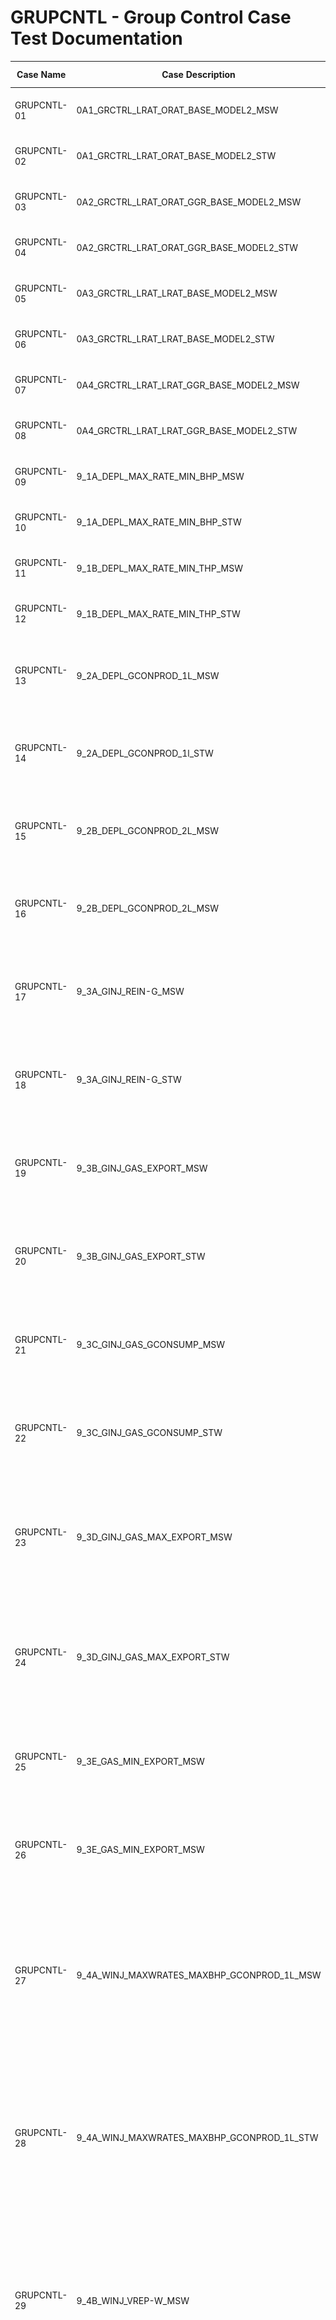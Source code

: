 # GRUPCNTL - Group Control Case Test Documentation

Case Name   | Case Description                           | Model    | Results<br />Match | Comments |
----------- | ------------------------------------------ | ---------| ------- | ------------------------------------- |
GRUPCNTL-01 | 0A1_GRCTRL_LRAT_ORAT_BASE_MODEL2_MSW       | MODEL02  |  Yes    | Good match with commercial simulator.            
GRUPCNTL-02 | 0A1_GRCTRL_LRAT_ORAT_BASE_MODEL2_STW       | MODEL02  |  Yes    | Good match with commercial simulator.                                      
GRUPCNTL-03 | 0A2_GRCTRL_LRAT_ORAT_GGR_BASE_MODEL2_MSW   | MODEL02  |  Yes    | Good match with commercial simulator.                                  
GRUPCNTL-04 | 0A2_GRCTRL_LRAT_ORAT_GGR_BASE_MODEL2_STW   | MODEL02  |  Yes    | Good match with commercial simulator.                                      
GRUPCNTL-05 | 0A3_GRCTRL_LRAT_LRAT_BASE_MODEL2_MSW       | MODEL02  |  Yes    | Good match with commercial simulator.                                      
GRUPCNTL-06 | 0A3_GRCTRL_LRAT_LRAT_BASE_MODEL2_STW       | MODEL02  |  Yes    | Good match with commercial simulator.                                      
GRUPCNTL-07 | 0A4_GRCTRL_LRAT_LRAT_GGR_BASE_MODEL2_MSW   | MODEL02  |  Yes    | Good match with commercial simulator.                                      
GRUPCNTL-08 | 0A4_GRCTRL_LRAT_LRAT_GGR_BASE_MODEL2_STW   | MODEL02  |  Yes    | Good match with commercial simulator.                                      
GRUPCNTL-09 | 9_1A_DEPL_MAX_RATE_MIN_BHP_MSW             | MODEL02A |  Yes    | Perfect match with commercial simulator.                                      
GRUPCNTL-10 | 9_1A_DEPL_MAX_RATE_MIN_BHP_STW             | MODEL02A |  Yes    | Perfect match with commercial simulator.                                      
GRUPCNTL-11 | 9_1B_DEPL_MAX_RATE_MIN_THP_MSW             | MODEL02A |  Yes    | Perfect match with commercial simulator.                                      
GRUPCNTL-12 | 9_1B_DEPL_MAX_RATE_MIN_THP_STW             | MODEL02A |  Yes    | Perfect match with commercial simulator.                                      
GRUPCNTL-13 | 9_2A_DEPL_GCONPROD_1L_MSW                  | MODEL02A |  Yes    | Perfect match with commercial simulator, except for well control mode.                                       
GRUPCNTL-14 | 9_2A_DEPL_GCONPROD_1l_STW                  | MODEL02A |  Yes    | Perfect match with commercial simulator, except for well control mode.
GRUPCNTL-15 | 9_2B_DEPL_GCONPROD_2L_MSW                  | MODEL02A |  Yes    | Perfect match with commercial simulator, except for well control mode.
GRUPCNTL-16 | 9_2B_DEPL_GCONPROD_2L_MSW                  | MODEL02A |  Yes    | Perfect match with commercial simulator, except for well control mode.
GRUPCNTL-17 | 9_3A_GINJ_REIN-G_MSW                       | MODEL02A |  Yes    | Perfect match with commercial simulator, but no Sales Gas or Gas Consumption volumes.                                    
GRUPCNTL-18 | 9_3A_GINJ_REIN-G_STW                       | MODEL02A |  Yes    | Perfect match with commercial simulator, but no Sales Gas or Gas Consumption volumes.                                     
GRUPCNTL-19 | 9_3B_GINJ_GAS_EXPORT_MSW                   | MODEL02A |  Yes    | Perfect match with commercial simulator, but no Sales Gas or Gas Consumption volumes.                                   
GRUPCNTL-20 | 9_3B_GINJ_GAS_EXPORT_STW                   | MODEL02A |  Yes    | Perfect match with commercial simulator, but no Sales Gas or Gas Consumption volumes.
GRUPCNTL-21 | 9_3C_GINJ_GAS_GCONSUMP_MSW                 | MODEL02A |  Yes    | Perfect match with commercial simulator, but no Sales Gas or Gas Consumption volumes.                                   
GRUPCNTL-22 | 9_3C_GINJ_GAS_GCONSUMP_STW                 | MODEL02A |  Yes    | Perfect match with commercial simulator, but no Sales Gas or Gas Consumption volumes.                                     
GRUPCNTL-23 | 9_3D_GINJ_GAS_MAX_EXPORT_MSW               | MODEL02A |  Yes    | Very good match, except for gas volumes after 2019-06-01. Reference case matches commercial simulator.                                
GRUPCNTL-24 | 9_3D_GINJ_GAS_MAX_EXPORT_STW               | MODEL02A |  Yes    | Very good match, except for gas volumes after 2019-06-01. Reference case matches commercial simulator.                                    
GRUPCNTL-25 | 9_3E_GAS_MIN_EXPORT_MSW                    | MODEL02A |  Yes    | Perfect match with commercial simulator, but no Sales Gas or Gas Consumption volumes.                                       
GRUPCNTL-26 | 9_3E_GAS_MIN_EXPORT_MSW                    | MODEL02A |  Yes    | Perfect match with commercial simulator, but no Sales Gas or Gas Consumption volumes.                                      
GRUPCNTL-27 | 9_4A_WINJ_MAXWRATES_MAXBHP_GCONPROD_1L_MSW | MODEL02A |  Yes    | Perfect match with commercial simulator, but there appears to be time step issue with OPM Flow and the results are slightly different after 250 days.                                     
GRUPCNTL-28 | 9_4A_WINJ_MAXWRATES_MAXBHP_GCONPROD_1L_STW | MODEL02A |  Yes    | Perfect match with commercial simulator, but there appears to be time step issue with OPM Flow and the results are slightly different after 250 days.                                     
GRUPCNTL-29 | 9_4B_WINJ_VREP-W_MSW                       | MODEL02A |  Yes    | Perfect match with commercial simulator, but there appears to be time step issue with OPM Flow and the results are slightly different after 250 days.                                      
GRUPCNTL-30 | 9_4B_WINJ_VREP-W_STW                       | MODEL02A |  Yes    | Perfect match with commercial simulator, but there appears to be time step issue with OPM Flow and the results are slightly different after 250 days.                                      
GRUPCNTL-31 | 9_4C_WINJ_GINJ_VREP-W_REIN-G_MSW           | MODEL02A |  Yes    | Perfect match with commercial simulator.                                       
GRUPCNTL-32 | 9_4C_WINJ_GINJ_VREP-W_REIN-G_STW           | MODEL02A |  Yes    | Perfect match with commercial simulator.                                      
GRUPCNTL-33 | 9_4D_WINJ_GINJ_GAS_EXPORT_MSW              | MODEL02A | Yes/No  | Perfect match with commercial simulator up to gas sales, than diverges - OPM Flow looks correct.                                     
GRUPCNTL-34 | 9_4D_WINJ_GINJ_GAS_EXPORT_STW              | MODEL02A | Yes/No  | Perfect match with commercial simulator up to gas sales, than diverges - OPM Flow looks correct.  
GRUPCNTL-35 | 9_4E_WINJ_GINJ_GUIDERATE_MSW               | MODEL02A |         | Perfect match with commercial simulator up to gas sales, than diverges - no OPM Flow reference results.                                      
GRUPCNTL-36 | 9_4E_WINJ_GINJ_GUIDERATE_STW               | MODEL02A |         | Perfect match with commercial simulator up to gas sales, than diverges - no OPM Flow reference results.

**Notes:** 

1. _Results Match_ column indicate if the OPM Flow results match the commercial simulator, see below for comparisons.
2. If Yes is in **bold** under the _Results Match_ column, then the case is part of the regression testing.
3. Under comments, _Complete_ means that the test case is completed, it does not mean that the runs are necessarily comparable to the commercial simulator.
4. All cases run with one day time steps for comparison purposes.

**Version: 11 October 2022**

### GRUPCNT MODEL02 Model (Regular Corner-Point)
![](plots/GRUPCNTL-MODEL02.jpg)

This case is based on MODEL02 and is intended to verify various aspects of group and well control inter-actions. The  model is 
is a (13, 22, 11) model with Regular Corner-Point grid. This is a three-phase model using MODEL02 PVT based on the Norne model.
The model has several groups as shown below:
```                                                        
                                                        FIELD                                                                  
                                                          |                                                                    
                                                     --------------
                                                      |           |
                                                    INJE        PROD  
                                                     |            |
                                                   INJE1      -------- 
                                                              |        |
                                                             WGRP1    WGRP2   
                                                               |       |    
                                                           --------  PROD2 
                                                           |      | 
                                                        PROD1   PROD3       
                                                               
                                                                                                                           
```
### GRUPCNT MODEL02A Model (Regular Corner-Point)
![](plots/GRUPCNTL-MODEL02A.jpg) 

This case is based on MODEL02 and is intended to verify various aspects of group and well control inter-actions. The  model is 
is a (13, 22, 11) model with Regular Corner-Point grid. This is a three-phase model using MODEL02 PVT based on the Norne model.
The static data for this model is different to the standard MODEL02, due to fault and NNC modifications, as well as, activating
the hysteresis and end-point scaling option. 

The model has several groups as shown below:
```                                      
                                                          FIELD
                                                            |
                                                          PROD
                                               +-------+-------+-------+   
                                               |       |       |       |    
                                             PROD1   PROD2   PROD3   PROD4  
```

## RESULTS

### GRUPCNTL-01 Description and Results
1) The case has three producers (no VFP) and one water injector.
2) Producers and injectors are **multi-segment wells**.
3) Group PROD: GCONPROD(TARGET) set to LRAT control and GCONPROD(OIL) limit set to 2,500.   
4) Group WGRP1: GCONPROD(GUIPHASE) set to 1* (well level).
5) Group WGRP1: GCONPROD(GUIPHASE) set to 1* (well level).

Note multi-well segment case has maximum time step size of 3.0 days.

![](plots/GRUPCNTL-01-Field_Production_Comparison_Plot.png)
![](plots/GRUPCNTL-01-Field_Water_Injection_Comparison_Plot.png)
![](plots/GRUPCNTL-01-Group_INJE_Water_Injection_Comparison_Plot.png)
![](plots/GRUPCNTL-01-Group_PROD_Production_Comparison_Plot.png)
![](plots/GRUPCNTL-01-Group_WGRP1_Production_Comparison_Plot.png)
![](plots/GRUPCNTL-01-Group_WGRP2_Production_Comparison_Plot.png)
![](plots/GRUPCNTL-01-Well_INJ1_Water_Injection_Performance.png)
![](plots/GRUPCNTL-01-Well_PROD1_Production_Performance.png)
![](plots/GRUPCNTL-01-Well_PROD2_Production_Performance.png)
![](plots/GRUPCNTL-01-Well_PROD3_Production_Performance.png)

---

### GRUPCNTL-02 Description and Results
1) The case has three producers (no VFP) and one water injector.
2) Producers and injectors are **standard wells**.
3) Group PROD: GCONPROD(TARGET) set to LRAT control and GCONPROD(OIL) limit set to 2,500.   
4) Group WGRP1: GCONPROD(GUIPHASE) set to 1* (well level).
5) Group WGRP1: GCONPROD(GUIPHASE) set to 1* (well level).

![](plots/GRUPCNTL-02-Field_Production_Comparison_Plot.png)
![](plots/GRUPCNTL-02-Field_Water_Injection_Comparison_Plot.png)
![](plots/GRUPCNTL-02-Group_INJE_Water_Injection_Comparison_Plot.png)
![](plots/GRUPCNTL-02-Group_PROD_Production_Comparison_Plot.png)
![](plots/GRUPCNTL-02-Group_WGRP1_Production_Comparison_Plot.png)
![](plots/GRUPCNTL-02-Group_WGRP2_Production_Comparison_Plot.png)
![](plots/GRUPCNTL-02-Well_INJ1_Water_Injection_Performance.png)
![](plots/GRUPCNTL-02-Well_PROD1_Production_Performance.png)
![](plots/GRUPCNTL-02-Well_PROD2_Production_Performance.png)
![](plots/GRUPCNTL-02-Well_PROD3_Production_Performance.png)

---

### GRUPCNTL-03 Description and Results
1) The case has three producers (no VFP) and one water injector.
2) Producers and injectors are **multi-segment wells**.
3) Group PROD: GCONPROD(TARGET) set to LRAT control and GCONPROD(OIL) limit set to 2,500.   
4) Group WGRP1: GCONPROD(GUIPHASE) set to **FORM**.
5) Group WGRP2: GCONPROD(GUIPHASE) set to **FORM**.

Note multi-well segment case has maximum time step size of 3.0 days.

```
Warning: Problem with GCONPROD
In GRUPCNTL-03.DATA line 397
The supplied guide rate will be ignored

Warning: Problem with GCONPROD
In GRUPCNTL-03.DATA line 397
The supplied guide rate will be ignored
```
[GRUPCNTL-03 Results](plots/GRUPCNTL-03.md) 

![](plots/GRUPCNTL-03-Field_Production_Comparison_Plot.png)
![](plots/GRUPCNTL-03-Field_Water_Injection_Comparison_Plot.png)
![](plots/GRUPCNTL-03-Group_INJE_Water_Injection_Comparison_Plot.png)
![](plots/GRUPCNTL-03-Group_PROD_Production_Comparison_Plot.png)
![](plots/GRUPCNTL-03-Group_WGRP1_Production_Comparison_Plot.png)
![](plots/GRUPCNTL-03-Group_WGRP2_Production_Comparison_Plot.png)
![](plots/GRUPCNTL-03-Well_INJ1_Water_Injection_Performance.png)
![](plots/GRUPCNTL-03-Well_PROD1_Production_Performance.png)
![](plots/GRUPCNTL-03-Well_PROD2_Production_Performance.png)
![](plots/GRUPCNTL-03-Well_PROD3_Production_Performance.png)

---

### GRUPCNTL-04 Description and Results
1) The case has three producers (no VFP) and one water injector.
2) Producers and injectors are **standard wells**.
3) Group PROD: GCONPROD(TARGET) set to LRAT control and GCONPROD(OIL) limit set to 2,500.   
4) Group WGRP1: GCONPROD(GUIPHASE) set to **FORM**.
5) Group WGRP2: GCONPROD(GUIPHASE) set to **FORM**.
```
Warning: Problem with GCONPROD
In GRUPCNTL-03.DATA line 397
The supplied guide rate will be ignored

Warning: Problem with GCONPROD
In GRUPCNTL-03.DATA line 397
The supplied guide rate will be ignored
```
[GRUPCNTL-04 Results](plots/GRUPCNTL-04.md)  

![](plots/GRUPCNTL-04-Field_Production_Comparison_Plot.png)
![](plots/GRUPCNTL-04-Field_Water_Injection_Comparison_Plot.png)
![](plots/GRUPCNTL-04-Group_INJE_Water_Injection_Comparison_Plot.png)
![](plots/GRUPCNTL-04-Group_PROD_Production_Comparison_Plot.png)
![](plots/GRUPCNTL-04-Group_WGRP1_Production_Comparison_Plot.png)
![](plots/GRUPCNTL-04-Group_WGRP2_Production_Comparison_Plot.png)
![](plots/GRUPCNTL-04-Well_INJ1_Water_Injection_Performance.png)
![](plots/GRUPCNTL-04-Well_PROD1_Production_Performance.png)
![](plots/GRUPCNTL-04-Well_PROD2_Production_Performance.png)
![](plots/GRUPCNTL-04-Well_PROD3_Production_Performance.png)

---

### GRUPCNTL-05 Description and Results
1) The case has three producers (no VFP) and one water injector.
2) Producers and injectors are **multi-segment wells**.
3) Group PROD: GCONPROD(TARGET) set to LRAT control and GCONPROD(OIL) limit set to **900**.   
4) Group WGRP1: GCONPROD(GUIPHASE) set to 1* (well level).
5) Group WGRP1: GCONPROD(GUIPHASE) set to 1* (well level).

Note multi-well segment case has maximum time step size of 3.0 days.

![](plots/GRUPCNTL-05-Field_Production_Comparison_Plot.png)
![](plots/GRUPCNTL-05-Field_Water_Injection_Comparison_Plot.png)
![](plots/GRUPCNTL-05-Group_INJE_Water_Injection_Comparison_Plot.png)
![](plots/GRUPCNTL-05-Group_PROD_Production_Comparison_Plot.png)
![](plots/GRUPCNTL-05-Group_WGRP1_Production_Comparison_Plot.png)
![](plots/GRUPCNTL-05-Group_WGRP2_Production_Comparison_Plot.png)
![](plots/GRUPCNTL-05-Well_INJ1_Water_Injection_Performance.png)
![](plots/GRUPCNTL-05-Well_PROD1_Production_Performance.png)
![](plots/GRUPCNTL-05-Well_PROD2_Production_Performance.png)
![](plots/GRUPCNTL-05-Well_PROD3_Production_Performance.png)

---

### GRUPCNTL-06 Description and Results
1) The case has three producers (no VFP) and one water injector.
2) Producers and injectors are **standard wells**.
3) Group PROD: GCONPROD(TARGET) set to LRAT control and GCONPROD(OIL) limit set to **900**.   
4) Group WGRP1: GCONPROD(GUIPHASE) set to 1* (well level).
5) Group WGRP1: GCONPROD(GUIPHASE) set to 1* (well level).

![](plots/GRUPCNTL-06-Field_Production_Comparison_Plot.png)
![](plots/GRUPCNTL-06-Field_Water_Injection_Comparison_Plot.png)
![](plots/GRUPCNTL-06-Group_INJE_Water_Injection_Comparison_Plot.png)
![](plots/GRUPCNTL-06-Group_PROD_Production_Comparison_Plot.png)
![](plots/GRUPCNTL-06-Group_WGRP1_Production_Comparison_Plot.png)
![](plots/GRUPCNTL-06-Group_WGRP2_Production_Comparison_Plot.png)
![](plots/GRUPCNTL-06-Well_INJ1_Water_Injection_Performance.png)
![](plots/GRUPCNTL-06-Well_PROD1_Production_Performance.png)
![](plots/GRUPCNTL-06-Well_PROD2_Production_Performance.png)
![](plots/GRUPCNTL-06-Well_PROD3_Production_Performance.png)

---

### GRUPCNTL-07 Description and Results
1) The case has three producers (no VFP) and one water injector.
2) Producers and injectors are **multi-segment wells**.
3) Group PROD: GCONPROD(TARGET) set to LRAT control and GCONPROD(OIL) limit set to **900**.
4) Group WGRP1: GCONPROD(GUIPHASE) set to **FORM**.
5) Group WGRP2: GCONPROD(GUIPHASE) set to **FORM**.

Note multi-well segment case has maximum time step size of 3.0 days.

```
Warning: Problem with GCONPROD
In GRUPCNTL-07.DATA line 397
The supplied guide rate will be ignored

Warning: Problem with GCONPROD
In GRUPCNTL-07.DATA line 397
```

![](plots/GRUPCNTL-07-Field_Production_Comparison_Plot.png)
![](plots/GRUPCNTL-07-Field_Water_Injection_Comparison_Plot.png)
![](plots/GRUPCNTL-07-Group_INJE_Water_Injection_Comparison_Plot.png)
![](plots/GRUPCNTL-07-Group_PROD_Production_Comparison_Plot.png)
![](plots/GRUPCNTL-07-Group_WGRP1_Production_Comparison_Plot.png)
![](plots/GRUPCNTL-07-Group_WGRP2_Production_Comparison_Plot.png)
![](plots/GRUPCNTL-07-Well_INJ1_Water_Injection_Performance.png)
![](plots/GRUPCNTL-07-Well_PROD1_Production_Performance.png)
![](plots/GRUPCNTL-07-Well_PROD2_Production_Performance.png)
![](plots/GRUPCNTL-07-Well_PROD3_Production_Performance.png)

---

### GRUPCNTL-08 Description and Results
1) The case has three producers (no VFP) and one water injector.
2) Producers and injectors are **standard wells**.
3) Group PROD: GCONPROD(TARGET) set to LRAT control and GCONPROD(OIL) limit set to **900**.
4) Group WGRP1: GCONPROD(GUIPHASE) set to **FORM**.
5) Group WGRP2: GCONPROD(GUIPHASE) set to **FORM**.
```
Warning: Problem with GCONPROD
In GRUPCNTL-08.DATA line 397
The supplied guide rate will be ignored

Warning: Problem with GCONPROD
In GRUPCNTL-08.DATA line 397
The supplied guide rate will be ignored
```

![](plots/GRUPCNTL-08-Field_Production_Comparison_Plot.png)
![](plots/GRUPCNTL-08-Field_Water_Injection_Comparison_Plot.png)
![](plots/GRUPCNTL-08-Group_INJE_Water_Injection_Comparison_Plot.png)
![](plots/GRUPCNTL-08-Group_PROD_Production_Comparison_Plot.png)
![](plots/GRUPCNTL-08-Group_WGRP1_Production_Comparison_Plot.png)
![](plots/GRUPCNTL-08-Group_WGRP2_Production_Comparison_Plot.png)
![](plots/GRUPCNTL-08-Well_INJ1_Water_Injection_Performance.png)
![](plots/GRUPCNTL-08-Well_PROD1_Production_Performance.png)
![](plots/GRUPCNTL-08-Well_PROD2_Production_Performance.png)
![](plots/GRUPCNTL-08-Well_PROD3_Production_Performance.png)

---

### GRUPCNTL-09 Description and Results (MODEL02A)

1) The case has **four producers** (no VFP) and no water injectors (depletion case).
2) Producers are multi-segment wells
3) No Group control.
4) WCONPROD(OIL) = 4E3, WCONPROD(GAS) = 4E6, WCONPROD(LIQ) = 8E3, and WCONPROD(BHP) = 60.0, same for all wells. 

![](plots/GRUPCNTL-09-Field_Production_Comparison_Plot.png)
![](plots/GRUPCNTL-09-Group_PROD_Production_Comparison_Plot.png)
![](plots/GRUPCNTL-09-Well_PROD1_Pressure_Comparison_Plot.png)
![](plots/GRUPCNTL-09-Well_PROD1_Production_and_Mode_of_Control_Plot.png)
![](plots/GRUPCNTL-09-Well_PROD1_Production_Performance.png)
![](plots/GRUPCNTL-09-Well_PROD2_Pressure_Comparison_Plot.png)
![](plots/GRUPCNTL-09-Well_PROD2_Production_and_Mode_of_Control_Plot.png)
![](plots/GRUPCNTL-09-Well_PROD2_Production_Performance.png)
![](plots/GRUPCNTL-09-Well_PROD3_Pressure_Comparison_Plot.png)
![](plots/GRUPCNTL-09-Well_PROD3_Production_and_Mode_of_Control_Plot.png)
![](plots/GRUPCNTL-09-Well_PROD3_Production_Performance.png)
![](plots/GRUPCNTL-09-Well_PROD4_Pressure_Comparison_Plot.png)
![](plots/GRUPCNTL-09-Well_PROD4_Production_and_Mode_of_Control_Plot.png)
![](plots/GRUPCNTL-09-Well_PROD4_Production_Performance.png)

---

### GRUPCNTL-10 Description and Results (MODEL02A)

1) The case has four producers (no VFP) and no water injectors (depletion case).
2) Producers are **standard wells**.
3) No Group control.
4) WCONPROD(OIL) = 4E3, WCONPROD(GAS) = 4E6, WCONPROD(LIQ) = 8E3, and WCONPROD(BHP) = 60.0, same for all wells. 

![](plots/GRUPCNTL-10-Field_Production_Comparison_Plot.png)
![](plots/GRUPCNTL-10-Group_PROD_Production_Comparison_Plot.png)
![](plots/GRUPCNTL-10-Well_PROD1_Pressure_Comparison_Plot.png)
![](plots/GRUPCNTL-10-Well_PROD1_Production_and_Mode_of_Control_Plot.png)
![](plots/GRUPCNTL-10-Well_PROD1_Production_Performance.png)
![](plots/GRUPCNTL-10-Well_PROD2_Pressure_Comparison_Plot.png)
![](plots/GRUPCNTL-10-Well_PROD2_Production_and_Mode_of_Control_Plot.png)
![](plots/GRUPCNTL-10-Well_PROD2_Production_Performance.png)
![](plots/GRUPCNTL-10-Well_PROD3_Pressure_Comparison_Plot.png)
![](plots/GRUPCNTL-10-Well_PROD3_Production_and_Mode_of_Control_Plot.png)
![](plots/GRUPCNTL-10-Well_PROD3_Production_Performance.png)
![](plots/GRUPCNTL-10-Well_PROD4_Pressure_Comparison_Plot.png)
![](plots/GRUPCNTL-10-Well_PROD4_Production_and_Mode_of_Control_Plot.png)
![](plots/GRUPCNTL-10-Well_PROD4_Production_Performance.png)

---

### GRUPCNTL-11 Description and Results

1) The case has four producers with VFP tables, and no water injectors (depletion case).
2) Producers are multi-segment wells.
3) No Group control.
4) WCONPROD(OIL) = 4E3, WCONPROD(GAS) = 4E6, WCONPROD(LIQ) = 8E3, and WCONPROD(BHP) = 60.0, same for all wells.
5) **WCONPROD(THP) = 30.0 and VFP tables.**

![](plots/GRUPCNTL-11-Field_Production_Comparison_Plot.png)
![](plots/GRUPCNTL-11-Group_PROD_Production_Comparison_Plot.png)
![](plots/GRUPCNTL-11-Well_PROD1_Pressure_Comparison_Plot.png)
![](plots/GRUPCNTL-11-Well_PROD1_Production_and_Mode_of_Control_Plot.png)
![](plots/GRUPCNTL-11-Well_PROD1_Production_Performance.png)
![](plots/GRUPCNTL-11-Well_PROD2_Pressure_Comparison_Plot.png)
![](plots/GRUPCNTL-11-Well_PROD2_Production_and_Mode_of_Control_Plot.png)
![](plots/GRUPCNTL-11-Well_PROD2_Production_Performance.png)
![](plots/GRUPCNTL-11-Well_PROD3_Pressure_Comparison_Plot.png)
![](plots/GRUPCNTL-11-Well_PROD3_Production_and_Mode_of_Control_Plot.png)
![](plots/GRUPCNTL-11-Well_PROD3_Production_Performance.png)
![](plots/GRUPCNTL-11-Well_PROD4_Pressure_Comparison_Plot.png)
![](plots/GRUPCNTL-11-Well_PROD4_Production_and_Mode_of_Control_Plot.png)
![](plots/GRUPCNTL-11-Well_PROD4_Production_Performance.png)

---

### GRUPCNTL-12 Description and Results

1) The case has four producers with VFP tables, and no water injectors (depletion case).
2) Producers are **standard wells**.
3) No Group control.
4) WCONPROD(OIL) = 4E3, WCONPROD(GAS) = 4E6, WCONPROD(LIQ) = 8E3, and WCONPROD(BHP) = 60.0, same for all wells.
5) **WCONPROD(THP) = 30.0 and VFP tables**.

![](plots/GRUPCNTL-12-Field_Production_Comparison_Plot.png)
![](plots/GRUPCNTL-12-Group_PROD_Production_Comparison_Plot.png)
![](plots/GRUPCNTL-12-Well_PROD1_Pressure_Comparison_Plot.png)
![](plots/GRUPCNTL-12-Well_PROD1_Production_and_Mode_of_Control_Plot.png)
![](plots/GRUPCNTL-12-Well_PROD1_Production_Performance.png)
![](plots/GRUPCNTL-12-Well_PROD2_Pressure_Comparison_Plot.png)
![](plots/GRUPCNTL-12-Well_PROD2_Production_and_Mode_of_Control_Plot.png)
![](plots/GRUPCNTL-12-Well_PROD2_Production_Performance.png)
![](plots/GRUPCNTL-12-Well_PROD3_Pressure_Comparison_Plot.png)
![](plots/GRUPCNTL-12-Well_PROD3_Production_and_Mode_of_Control_Plot.png)
![](plots/GRUPCNTL-12-Well_PROD3_Production_Performance.png)
![](plots/GRUPCNTL-12-Well_PROD4_Pressure_Comparison_Plot.png)
![](plots/GRUPCNTL-12-Well_PROD4_Production_and_Mode_of_Control_Plot.png)
![](plots/GRUPCNTL-12-Well_PROD4_Production_Performance.png)

---

### GRUPCNTL-13 Description and Results

1) The case has four producers with VFP tables, and no water injectors (depletion case).
2) Producers are multi-segment wells.
3) Group control.
4) WCONPROD(OIL)= 4E3, WCONPROD(GAS)= 4E6, WCONPROD(LIQ) = 8E3, and WCONPROD(BHP) = 60.0, same for all wells. 
5) WCONPROD(THP) = 30.0 and VFP tables.
6) **Group PROD: GCONPROD(TARGET)=ORAT, GCONPROD(OIL)=10E3, GCONPROD(WAT)=12E3, GCONPROD(GAS)=1.6E6, GCONPROD(LIQ)=15E3.**
7) **Group PROD: GCONPROD(GRPCNTL)=NO**

![](plots/GRUPCNTL-13-Field_Production_Comparison_Plot.png)
![](plots/GRUPCNTL-13-Group_PROD_Production_Comparison_Plot.png)
![](plots/GRUPCNTL-13-Well_PROD1_Pressure_Comparison_Plot.png)
![](plots/GRUPCNTL-13-Well_PROD1_Production_and_Mode_of_Control_Plot.png)
![](plots/GRUPCNTL-13-Well_PROD1_Production_Performance.png)
![](plots/GRUPCNTL-13-Well_PROD2_Pressure_Comparison_Plot.png)
![](plots/GRUPCNTL-13-Well_PROD2_Production_and_Mode_of_Control_Plot.png)
![](plots/GRUPCNTL-13-Well_PROD2_Production_Performance.png)
![](plots/GRUPCNTL-13-Well_PROD3_Pressure_Comparison_Plot.png)
![](plots/GRUPCNTL-13-Well_PROD3_Production_and_Mode_of_Control_Plot.png)
![](plots/GRUPCNTL-13-Well_PROD3_Production_Performance.png)
![](plots/GRUPCNTL-13-Well_PROD4_Pressure_Comparison_Plot.png)
![](plots/GRUPCNTL-13-Well_PROD4_Production_and_Mode_of_Control_Plot.png)
![](plots/GRUPCNTL-13-Well_PROD4_Production_Performance.png)

---

### GRUPCNTL-14 Description and Results

1) The case has four producers with VFP tables, and no water injectors (depletion case).
2) Producers are **standard wells**.
3) Group control.
4) WCONPROD(OIL)= 4E3, WCONPROD(GAS)= 4E6, WCONPROD(LIQ) = 8E3, and WCONPROD(BHP) = 60.0, same for all wells. 
5) WCONPROD(THP) = 30.0 and VFP tables.
6) **Group PROD: GCONPROD(TARGET)=ORAT, GCONPROD(OIL)=10E3, GCONPROD(WAT)=12E3, GCONPROD(GAS)=1.6E6, GCONPROD(LIQ)=15E3.**
7) **Group PROD: GCONPROD(GRPCNTL)=NO**

![](plots/GRUPCNTL-14-Field_Production_Comparison_Plot.png)
![](plots/GRUPCNTL-14-Group_PROD_Production_Comparison_Plot.png)
![](plots/GRUPCNTL-14-Well_PROD1_Pressure_Comparison_Plot.png)
![](plots/GRUPCNTL-14-Well_PROD1_Production_and_Mode_of_Control_Plot.png)
![](plots/GRUPCNTL-14-Well_PROD1_Production_Performance.png)
![](plots/GRUPCNTL-14-Well_PROD2_Pressure_Comparison_Plot.png)
![](plots/GRUPCNTL-14-Well_PROD2_Production_and_Mode_of_Control_Plot.png)
![](plots/GRUPCNTL-14-Well_PROD2_Production_Performance.png)
![](plots/GRUPCNTL-14-Well_PROD3_Pressure_Comparison_Plot.png)
![](plots/GRUPCNTL-14-Well_PROD3_Production_and_Mode_of_Control_Plot.png)
![](plots/GRUPCNTL-14-Well_PROD3_Production_Performance.png)
![](plots/GRUPCNTL-14-Well_PROD4_Pressure_Comparison_Plot.png)
![](plots/GRUPCNTL-14-Well_PROD4_Production_and_Mode_of_Control_Plot.png)
![](plots/GRUPCNTL-14-Well_PROD4_Production_Performance.png)

---

### GRUPCNTL-15 Description and Results

```                                      
                                                   FIELD
                                                     |
                                                   PROD
                                           ----------+------------
                                          |                      |        
                                       MANI-A                 MANI-B      
                                    +-----+------+          +-----+------+
                                    |            |          |            |   
                                  PROD1       PROD2       PROD3        PROD4  
```
 1) The case has four producers with VFP tables, and no water injectors (depletion case).
 2) Producers are multi-segment wells.
 3) Group control.
 4) WCONPROD(OIL)=4E3, WCONPROD(GAS)=4E6,WCONPROD(LIQ)=8E3, and WCONPROD(BHP)=60.0, same for all wells. 
 5) WCONPROD(THP)=30.0 and VFP tables.
 6) Group PROD: GCONPROD(TARGET)=ORAT, GCONPROD(OIL)=10E3, GCONPROD(WAT)=12E3, GCONPROD(GAS)=1.6E6, GCONPROD(LIQ)=15E3. 
 7) Group PROD: GCONPROD(GRPCNTL)=NO
 8) **Group MANI-A: GCONPROD(TARGET)=FLD, GCONPROD(OIL)=6E3, GCONPROD(WAT)=12E3, GCONPROD(GAS)=1.6E6, GCONPROD(LIQ)=15E3.** 
 9) **Group MANI-A: GCONPROD(GRPCNTL)=YES**
10) **Group MANi-B: Same as MANI-A**

![](plots/GRUPCNTL-15-Field_Production_Comparison_Plot.png)
![](plots/GRUPCNTL-15-Group_MANI_A_Production_Comparison_Plot.png)
![](plots/GRUPCNTL-15-Group_MANI_B_Production_Comparison_Plot.png)
![](plots/GRUPCNTL-15-Group_PROD_Production_Comparison_Plot.png)
![](plots/GRUPCNTL-15-Well_PRO3D_Pressure_Comparison_Plot.png)
![](plots/GRUPCNTL-15-Well_PROD1_Pressure_Comparison_Plot.png)
![](plots/GRUPCNTL-15-Well_PROD1_Production_and_Mode_of_Control_Plot.png)
![](plots/GRUPCNTL-15-Well_PROD1_Production_Performance.png)
![](plots/GRUPCNTL-15-Well_PROD2_Pressure_Comparison_Plot.png)
![](plots/GRUPCNTL-15-Well_PROD2_Production_and_Mode_of_Control_Plot.png)
![](plots/GRUPCNTL-15-Well_PROD2_Production_Performance.png)
![](plots/GRUPCNTL-15-Well_PROD3_Production_and_Mode_of_Control_Plot.png)
![](plots/GRUPCNTL-15-Well_PROD3_Production_Performance.png)
![](plots/GRUPCNTL-15-Well_PROD4_Pressure_Comparison_Plot.png)
![](plots/GRUPCNTL-15-Well_PROD4_Production_and_Mode_of_Control_Plot.png)
![](plots/GRUPCNTL-15-Well_PROD4_Production_Performance.png)

---

### GRUPCNTL-16 Description and Results
 1) The case has four producers with VFP tables, and no water injectors (depletion case).
 2) Producers are standard wells.
 3) Group control.
 4) WCONPROD(OIL)=4E3, WCONPROD(GAS)=4E6,WCONPROD(LIQ)=8E3, and WCONPROD(BHP)=60.0, same for all wells. 
 5) WCONPROD(THP)=30.0 and VFP tables.
 6) Group PROD: GCONPROD(TARGET)=ORAT, GCONPROD(OIL)=10E3, GCONPROD(WAT)=12E3, GCONPROD(GAS)=1.6E6, GCONPROD(LIQ)=15E3. 
 7) Group PROD: GCONPROD(GRPCNTL)=NO
 8) **Group MANI-A: GCONPROD(TARGET)=FLD, GCONPROD(OIL)=6E3, GCONPROD(WAT)=12E3, GCONPROD(GAS)=1.6E6, GCONPROD(LIQ)=15E3.** 
 9) **Group MANI-A: GCONPROD(GRPCNTL)=YES**
 10) **Group MANI-B: Same as MANI-A**

![](plots/GRUPCNTL-16-Field_Production_Comparison_Plot.png)
![](plots/GRUPCNTL-16-Group_MANI_A_Production_Comparison_Plot.png)
![](plots/GRUPCNTL-16-Group_MANI_B_Production_Comparison_Plot.png)
![](plots/GRUPCNTL-16-Group_PROD_Production_Comparison_Plot.png)
![](plots/GRUPCNTL-16-Well_PRO3D_Pressure_Comparison_Plot.png)
![](plots/GRUPCNTL-16-Well_PROD1_Pressure_Comparison_Plot.png)
![](plots/GRUPCNTL-16-Well_PROD1_Production_and_Mode_of_Control_Plot.png)
![](plots/GRUPCNTL-16-Well_PROD1_Production_Performance.png)
![](plots/GRUPCNTL-16-Well_PROD2_Pressure_Comparison_Plot.png)
![](plots/GRUPCNTL-16-Well_PROD2_Production_and_Mode_of_Control_Plot.png)
![](plots/GRUPCNTL-16-Well_PROD2_Production_Performance.png)
![](plots/GRUPCNTL-16-Well_PROD3_Production_and_Mode_of_Control_Plot.png)
![](plots/GRUPCNTL-16-Well_PROD3_Production_Performance.png)
![](plots/GRUPCNTL-16-Well_PROD4_Pressure_Comparison_Plot.png)
![](plots/GRUPCNTL-16-Well_PROD4_Production_and_Mode_of_Control_Plot.png)
![](plots/GRUPCNTL-16-Well_PROD4_Production_Performance.png)

---

### GRUPCNTL-17 Description and Results

```                                      
                                             FIELD
                                               |
                                              RES
                                 --------------+------------
                                 |                         |        
                               PROD                      INJE      
                       +-----+-----+-----+           +-----+-----+
                       |     |     |     |           |           |
                    PROD1  PROD2  PROD3  PROD4      INJE1      INJE2
```                                      
 1) The case has four producers with VFP tables, and **two gas injectors**.
 2) Producers and injectors are multi-segment wells.
 3) Group control.
 4) WCONPROD(OIL)=4E3, WCONPROD(GAS)=4E6,WCONPROD(LIQ)=8E3, and WCONPROD(BHP)=60.0, same for all wells. 
 5) WCONPROD(THP)=30.0 and VFP tables.
 6) Group RES: GCONPROD(TARGET)=ORAT, GCONPROD(OIL)=10E3, GCONPROD(WAT)=12E3, GCONPROD(GAS)=1.6E6, GCONPROD(LIQ)=15E3. 
 7) Group RES: GCONPROD(GRPCNTL)=NO
 8) Group INJE: GCONINJE(TYPE)=GAS, GCONINJE(TARGET)=REIN, GCONPROD(REIN)=1.0    
 9) Well INJ1 re-completed 2019-03-01.
 10) Group RES: GCONPROD(GAS)=2.1E6 at 2019-06-01.

![](plots/GRUPCNTL-17-Field_Production_Comparison_Plot.png)
![](plots/GRUPCNTL-17-Field_Sales_Gas_Production_Comparison_Plot.png)
![](plots/GRUPCNTL-17-Group_INJE_Gas_Injection_Comparison_Plot.png)
![](plots/GRUPCNTL-17-Group_PROD_Production_Comparison_Plot.png)
![](plots/GRUPCNTL-17-Well_INJ1_Gas_Injection_Comparison_Plot.png)
![](plots/GRUPCNTL-17-Well_INJ2_Gas_Injection_Comparison_Plot.png)
![](plots/GRUPCNTL-17-Well_PROD1_Pressure_Comparison_Plot.png)
![](plots/GRUPCNTL-17-Well_PROD1_Production_and_Mode_of_Control_Plot.png)
![](plots/GRUPCNTL-17-Well_PROD1_Production_Performance.png)
![](plots/GRUPCNTL-17-Well_PROD2_Pressure_Comparison_Plot.png)
![](plots/GRUPCNTL-17-Well_PROD2_Production_and_Mode_of_Control_Plot.png)
![](plots/GRUPCNTL-17-Well_PROD2_Production_Performance.png)
![](plots/GRUPCNTL-17-Well_PROD3_Pressure_Comparison_Plot.png)
![](plots/GRUPCNTL-17-Well_PROD3_Production_and_Mode_of_Control_Plot.png)
![](plots/GRUPCNTL-17-Well_PROD3_Production_Performance.png)
![](plots/GRUPCNTL-17-Well_PROD4_Pressure_Comparison_Plot.png)
![](plots/GRUPCNTL-17-Well_PROD4_Production_and_Mode_of_Control_Plot.png)
![](plots/GRUPCNTL-17-Well_PROD4_Production_Performance.png)

---

### GRUPCNTL-18 Description and Results
 1) The case has four producers with VFP tables, and two gas injectors.
 2) Producers and injectors are **standard wells**.
 3) Group control.
 4) WCONPROD(OIL)=4E3, WCONPROD(GAS)=4E6,WCONPROD(LIQ)=8E3, and WCONPROD(BHP)=60.0, same for all wells. 
 5) WCONPROD(THP)=30.0 and VFP tables.
 6) Group RES: GCONPROD(TARGET)=ORAT, GCONPROD(OIL)=10E3, GCONPROD(WAT)=12E3, GCONPROD(GAS)=1.6E6, GCONPROD(LIQ)=15E3. 
 7) Group RES: GCONPROD(GRPCNTL)=NO
 8) Group INJE: GCONINJE(TYPE)=GAS, GCONINJE(TARGET)=REIN, GCONPROD(REIN)=1.0    
 9) Well INJ1 re-completed 2019-03-01.
10) Group RES: GCONPROD(GAS)=2.1E6 at 2019-06-01.

![](plots/GRUPCNTL-18-Field_Production_Comparison_Plot.png)
![](plots/GRUPCNTL-18-Field_Sales_Gas_Production_Comparison_Plot.png)
![](plots/GRUPCNTL-18-Group_INJE_Gas_Injection_Comparison_Plot.png)
![](plots/GRUPCNTL-18-Group_PROD_Production_Comparison_Plot.png)
![](plots/GRUPCNTL-18-Well_INJ1_Gas_Injection_Comparison_Plot.png)
![](plots/GRUPCNTL-18-Well_INJ2_Gas_Injection_Comparison_Plot.png)
![](plots/GRUPCNTL-18-Well_PROD1_Pressure_Comparison_Plot.png)
![](plots/GRUPCNTL-18-Well_PROD1_Production_and_Mode_of_Control_Plot.png)
![](plots/GRUPCNTL-18-Well_PROD1_Production_Performance.png)
![](plots/GRUPCNTL-18-Well_PROD2_Pressure_Comparison_Plot.png)
![](plots/GRUPCNTL-18-Well_PROD2_Production_and_Mode_of_Control_Plot.png)
![](plots/GRUPCNTL-18-Well_PROD2_Production_Performance.png)
![](plots/GRUPCNTL-18-Well_PROD3_Pressure_Comparison_Plot.png)
![](plots/GRUPCNTL-18-Well_PROD3_Production_and_Mode_of_Control_Plot.png)
![](plots/GRUPCNTL-18-Well_PROD3_Production_Performance.png)
![](plots/GRUPCNTL-18-Well_PROD4_Pressure_Comparison_Plot.png)
![](plots/GRUPCNTL-18-Well_PROD4_Production_and_Mode_of_Control_Plot.png)
![](plots/GRUPCNTL-18-Well_PROD4_Production_Performance.png)

---

### GRUPCNTL-19 Description and Results
1) The case has four producers with VFP tables, and two gas injectors.
2) Producers and injectors are multi-segment wells.
3) Group control.
4) WCONPROD(OIL)=4E3, WCONPROD(GAS)=4E6,WCONPROD(LIQ)=8E3, and WCONPROD(BHP)=60.0, same for all wells. 
5) WCONPROD(THP)=30.0 and VFP tables.
6) Group RES: GCONPROD(TARGET)=ORAT, GCONPROD(OIL)=10E3, GCONPROD(WAT)=12E3, GCONPROD(GAS)=1.6E6, GCONPROD(LIQ)=15E3.  
7) Group RES: GCONPROD(GRPCNTL)=NO
8) Group INJE: GCONINJE(TYPE)=GAS, GCONINJE(TARGET)=REIN, GCONPROD(REIN)=1.0    
9) Well INJ1 re-completed 2019-03-01.
10) Group RES: GCONPROD(GAS)=2.1E6 at 2019-06-01.
11) Group RES: GCONSALE(GSALE)=0.75E6, GCONSALE(GSALEMAX=0.80E6), GCONSALE(GSALEMIN)=0.50E6, and  GCONSALE(ACTION)=RATE

![](plots/GRUPCNTL-19-Field_Production_Comparison_Plot.png)
![](plots/GRUPCNTL-19-Field_Sales_Gas_Production_Comparison_Plot.png)
![](plots/GRUPCNTL-19-Group_INJE_Gas_Injection_Comparison_Plot.png)
![](plots/GRUPCNTL-19-Group_PROD_Production_Comparison_Plot.png)
![](plots/GRUPCNTL-19-Well_INJ1_Gas_Injection_Comparison_Plot.png)
![](plots/GRUPCNTL-19-Well_INJ2_Gas_Injection_Comparison_Plot.png)
![](plots/GRUPCNTL-19-Well_PROD1_Pressure_Comparison_Plot.png)
![](plots/GRUPCNTL-19-Well_PROD1_Production_and_Mode_of_Control_Plot.png)
![](plots/GRUPCNTL-19-Well_PROD1_Production_Performance.png)
![](plots/GRUPCNTL-19-Well_PROD2_Pressure_Comparison_Plot.png)
![](plots/GRUPCNTL-19-Well_PROD2_Production_and_Mode_of_Control_Plot.png)
![](plots/GRUPCNTL-19-Well_PROD2_Production_Performance.png)
![](plots/GRUPCNTL-19-Well_PROD3_Pressure_Comparison_Plot.png)
![](plots/GRUPCNTL-19-Well_PROD3_Production_and_Mode_of_Control_Plot.png)
![](plots/GRUPCNTL-19-Well_PROD3_Production_Performance.png)
![](plots/GRUPCNTL-19-Well_PROD4_Pressure_Comparison_Plot.png)
![](plots/GRUPCNTL-19-Well_PROD4_Production_and_Mode_of_Control_Plot.png)
![](plots/GRUPCNTL-19-Well_PROD4_Production_Performance.png)

---

### GRUPCNTL-20 Description and Results
 1) The case has four producers with VFP tables, and two gas injectors.
 2) Producers and injectors are **standard wells**.
 3) Group control.
 4) WCONPROD(OIL)=4E3, WCONPROD(GAS)=4E6,WCONPROD(LIQ)=8E3, and WCONPROD(BHP)=60.0, same for all wells. 
 5) WCONPROD(THP)=30.0 and VFP tables.
 6) Group RES: GCONPROD(TARGET)=ORAT, GCONPROD(OIL)=10E3, GCONPROD(WAT)=12E3, GCONPROD(GAS)=1.6E6, GCONPROD(LIQ)=15E3.  
 7) Group RES: GCONPROD(GRPCNTL)=NO
 8) Group INJE: GCONINJE(TYPE)=GAS, GCONINJE(TARGET)=REIN, GCONPROD(REIN)=1.0    
 9) Well INJ1 re-completed 2019-03-01.
 10) Group RES: GCONPROD(GAS)=2.1E6 at 2019-06-01.
 11) Group RES: GCONSALE(GSALE)=0.75E6, GCONSALE(GSALEMAX=0.80E6), GCONSALE(GSALEMIN)=0.50E6, and  GCONSALE(ACTION)=RATE

![](plots/GRUPCNTL-20-Field_Production_Comparison_Plot.png)
![](plots/GRUPCNTL-20-Field_Sales_Gas_Production_Comparison_Plot.png)
![](plots/GRUPCNTL-20-Group_INJE_Gas_Injection_Comparison_Plot.png)
![](plots/GRUPCNTL-20-Group_PROD_Production_Comparison_Plot.png)
![](plots/GRUPCNTL-20-Well_INJ1_Gas_Injection_Comparison_Plot.png)
![](plots/GRUPCNTL-20-Well_INJ2_Gas_Injection_Comparison_Plot.png)
![](plots/GRUPCNTL-20-Well_PROD1_Pressure_Comparison_Plot.png)
![](plots/GRUPCNTL-20-Well_PROD1_Production_and_Mode_of_Control_Plot.png)
![](plots/GRUPCNTL-20-Well_PROD1_Production_Performance.png)
![](plots/GRUPCNTL-20-Well_PROD2_Pressure_Comparison_Plot.png)
![](plots/GRUPCNTL-20-Well_PROD2_Production_and_Mode_of_Control_Plot.png)
![](plots/GRUPCNTL-20-Well_PROD2_Production_Performance.png)
![](plots/GRUPCNTL-20-Well_PROD3_Pressure_Comparison_Plot.png)
![](plots/GRUPCNTL-20-Well_PROD3_Production_and_Mode_of_Control_Plot.png)
![](plots/GRUPCNTL-20-Well_PROD3_Production_Performance.png)
![](plots/GRUPCNTL-20-Well_PROD4_Pressure_Comparison_Plot.png)
![](plots/GRUPCNTL-20-Well_PROD4_Production_and_Mode_of_Control_Plot.png)
![](plots/GRUPCNTL-20-Well_PROD4_Production_Performance.png)

---

### GRUPCNTL-21 Description and Results
 1) The case has four producers with VFP tables, and two gas injectors.
 2) Producers and injectors are multi-segment wells.
 3) Group control.
 4) WCONPROD(OIL)=4E3, WCONPROD(GAS)=4E6,WCONPROD(LIQ)=8E3, and WCONPROD(BHP)=60.0, same for all wells. 
 5) WCONPROD(THP)=30.0 and VFP tables.
 6) Group RES: GCONPROD(TARGET)=ORAT, GCONPROD(OIL)=10E3, GCONPROD(WAT)=12E3, GCONPROD(GAS)=1.6E6, GCONPROD(LIQ)=15E3.  
 7) Group RES: GCONPROD(GRPCNTL)=NO
 8) Group INJE: GCONINJE(TYPE)=GAS, GCONINJE(TARGET)=REIN, GCONPROD(REIN)=1.0    
 9) Well INJ1 re-completed 2019-03-01.
10) Group RES: GCONPROD(GAS)=2.1E6 at 2019-06-01.
11) Group RES: GCONSALE(GSALE)=0.75E6, GCONSALE(GSALEMAX=0.80E6), GCONSALE(GSALEMIN)=0.50E6, and  GCONSALE(ACTION)=RATE
12) Group RES: GCONSUMP(GASFUEL)=0.25E6

![](plots/GRUPCNTL-21-Field_Production_Comparison_Plot.png)
![](plots/GRUPCNTL-21-Field_Sales_Gas_Production_Comparison_Plot.png)
![](plots/GRUPCNTL-21-Group_INJE_Gas_Injection_Comparison_Plot.png)
![](plots/GRUPCNTL-21-Group_PROD_Production_Comparison_Plot.png)
![](plots/GRUPCNTL-21-Well_INJ1_Gas_Injection_Comparison_Plot.png)
![](plots/GRUPCNTL-21-Well_INJ2_Gas_Injection_Comparison_Plot.png)
![](plots/GRUPCNTL-21-Well_PROD1_Pressure_Comparison_Plot.png)
![](plots/GRUPCNTL-21-Well_PROD1_Production_and_Mode_of_Control_Plot.png)
![](plots/GRUPCNTL-21-Well_PROD1_Production_Performance.png)
![](plots/GRUPCNTL-21-Well_PROD2_Pressure_Comparison_Plot.png)
![](plots/GRUPCNTL-21-Well_PROD2_Production_and_Mode_of_Control_Plot.png)
![](plots/GRUPCNTL-21-Well_PROD2_Production_Performance.png)
![](plots/GRUPCNTL-21-Well_PROD3_Pressure_Comparison_Plot.png)
![](plots/GRUPCNTL-21-Well_PROD3_Production_and_Mode_of_Control_Plot.png)
![](plots/GRUPCNTL-21-Well_PROD3_Production_Performance.png)
![](plots/GRUPCNTL-21-Well_PROD4_Pressure_Comparison_Plot.png)
![](plots/GRUPCNTL-21-Well_PROD4_Production_and_Mode_of_Control_Plot.png)
![](plots/GRUPCNTL-21-Well_PROD4_Production_Performance.png)

---

### GRUPCNTL-22 Description and Results
 1) The case has four producers with VFP tables, and two gas injectors.
 2) Producers and injectors are **standard wells**.
 3) Group control.
 4) WCONPROD(OIL)=4E3, WCONPROD(GAS)=4E6,WCONPROD(LIQ)=8E3, and WCONPROD(BHP)=60.0, same for all wells. 
 5) WCONPROD(THP)=30.0 and VFP tables.
 6) Group RES: GCONPROD(TARGET)=ORAT, GCONPROD(OIL)=10E3, GCONPROD(WAT)=12E3, GCONPROD(GAS)=1.6E6, GCONPROD(LIQ)=15E3.  
 7) Group RES: GCONPROD(GRPCNTL)=NO
 8) Group INJE: GCONINJE(TYPE)=GAS, GCONINJE(TARGET)=REIN, GCONPROD(REIN)=1.0    
 9) Well INJ1 re-completed 2019-03-01.
10) Group RES: GCONPROD(GAS)=2.1E6 at 2019-06-01.
11) Group RES: GCONSALE(GSALE)=0.75E6, GCONSALE(GSALEMAX=0.80E6), GCONSALE(GSALEMIN)=0.50E6, and  GCONSALE(ACTION)=RATE
12) Group RES: GCONSUMP(GASFUEL)=0.25E6

![](plots/GRUPCNTL-22-Field_Production_Comparison_Plot.png)
![](plots/GRUPCNTL-22-Field_Sales_Gas_Production_Comparison_Plot.png)
![](plots/GRUPCNTL-22-Group_INJE_Gas_Injection_Comparison_Plot.png)
![](plots/GRUPCNTL-22-Group_PROD_Production_Comparison_Plot.png)
![](plots/GRUPCNTL-22-Well_INJ1_Gas_Injection_Comparison_Plot.png)
![](plots/GRUPCNTL-22-Well_INJ2_Gas_Injection_Comparison_Plot.png)
![](plots/GRUPCNTL-22-Well_PROD1_Pressure_Comparison_Plot.png)
![](plots/GRUPCNTL-22-Well_PROD1_Production_and_Mode_of_Control_Plot.png)
![](plots/GRUPCNTL-22-Well_PROD1_Production_Performance.png)
![](plots/GRUPCNTL-22-Well_PROD2_Pressure_Comparison_Plot.png)
![](plots/GRUPCNTL-22-Well_PROD2_Production_and_Mode_of_Control_Plot.png)
![](plots/GRUPCNTL-22-Well_PROD2_Production_Performance.png)
![](plots/GRUPCNTL-22-Well_PROD3_Pressure_Comparison_Plot.png)
![](plots/GRUPCNTL-22-Well_PROD3_Production_and_Mode_of_Control_Plot.png)
![](plots/GRUPCNTL-22-Well_PROD3_Production_Performance.png)
![](plots/GRUPCNTL-22-Well_PROD4_Pressure_Comparison_Plot.png)
![](plots/GRUPCNTL-22-Well_PROD4_Production_and_Mode_of_Control_Plot.png)
![](plots/GRUPCNTL-22-Well_PROD4_Production_Performance.png)

---

### GRUPCNTL-23 Description and Results
 1) The case has four producers with VFP tables, and two gas injectors.
 2) Producers and injectors are **standard wells**.
 3) Group control.                   
 4) WCONPROD(OIL)=4E3, WCONPROD(GAS)=4E6,WCONPROD(LIQ)=8E3, and WCONPROD(BHP)=60.0, same for all wells. 
 5) WCONPROD(THP)=30.0 and VFP tables.
 6) Group RES: GCONPROD(TARGET)=ORAT, GCONPROD(OIL)=10E3, GCONPROD(WAT)=12E3, GCONPROD(GAS)=1.6E6, GCONPROD(LIQ)=15E3.  
 7) Group RES: GCONPROD(GRPCNTL)=NO
 8) Group INJE: GCONINJE(TYPE)=GAS, GCONINJE(TARGET)=REIN, GCONPROD(REIN)=1.0    
 9) Well INJ1 re-completed 2019-03-01, shut-in 2019-05-20.
10) Group RES: GCONPROD(GAS)=2.3E6 at 2019-06-01.
11) Group RES: GCONSALE(GSALE)=0.30E6, GCONSALE(GSALEMAX=0.40E6), GCONSALE(GSALEMIN)=0.05E6, and  GCONSALE(ACTION)=RATE
12) Group RES: GCONSUMP(GASFUEL)=0.25E6
13) Well INJE2: WCONINJE(BHP)=235.0 

![](plots/GRUPCNTL-23-Field_Production_Comparison_Plot.png)
![](plots/GRUPCNTL-23-Field_Sales_Gas_Production_Comparison_Plot.png)
![](plots/GRUPCNTL-23-Group_INJE_Gas_Injection_Comparison_Plot.png)
![](plots/GRUPCNTL-23-Group_PROD_Production_Comparison_Plot.png)
![](plots/GRUPCNTL-23-Well_INJ1_Gas_Injection_Comparison_Plot.png)
![](plots/GRUPCNTL-23-Well_INJ2_Gas_Injection_Comparison_Plot.png)
![](plots/GRUPCNTL-23-Well_PROD1_Pressure_Comparison_Plot.png)
![](plots/GRUPCNTL-23-Well_PROD1_Production_and_Mode_of_Control_Plot.png)
![](plots/GRUPCNTL-23-Well_PROD1_Production_Performance.png)
![](plots/GRUPCNTL-23-Well_PROD2_Pressure_Comparison_Plot.png)
![](plots/GRUPCNTL-23-Well_PROD2_Production_and_Mode_of_Control_Plot.png)
![](plots/GRUPCNTL-23-Well_PROD2_Production_Performance.png)
![](plots/GRUPCNTL-23-Well_PROD3_Pressure_Comparison_Plot.png)
![](plots/GRUPCNTL-23-Well_PROD3_Production_and_Mode_of_Control_Plot.png)
![](plots/GRUPCNTL-23-Well_PROD3_Production_Performance.png)
![](plots/GRUPCNTL-23-Well_PROD4_Pressure_Comparison_Plot.png)
![](plots/GRUPCNTL-23-Well_PROD4_Production_and_Mode_of_Control_Plot.png)
![](plots/GRUPCNTL-23-Well_PROD4_Production_Performance.png)

---

### GRUPCNTL-24 Description and Results
 1) The case has four producers with VFP tables, and two gas injectors.
 2) Producers and injectors are multi-segment wells.
 3) Group control.                   
 4) WCONPROD(OIL)=4E3, WCONPROD(GAS)=4E6,WCONPROD(LIQ)=8E3, and WCONPROD(BHP)=60.0, same for all wells. 
 5) WCONPROD(THP)=30.0 and VFP tables.
 6) Group RES: GCONPROD(TARGET)=ORAT, GCONPROD(OIL)=10E3, GCONPROD(WAT)=12E3, GCONPROD(GAS)=1.6E6, GCONPROD(LIQ)=15E3.  
 7) Group RES: GCONPROD(GRPCNTL)=NO
 8) Group INJE: GCONINJE(TYPE)=GAS, GCONINJE(TARGET)=REIN, GCONPROD(REIN)=1.0    
 9) Well INJ1 re-completed 2019-03-01, shut-in 2019-05-20.
10) Group RES: GCONPROD(GAS)=2.3E6 at 2019-06-01.
11) Group RES: GCONSALE(GSALE)=0.30E6, GCONSALE(GSALEMAX=0.40E6), GCONSALE(GSALEMIN)=0.05E6, and  GCONSALE(ACTION)=RATE
12) Group RES: GCONSUMP(GASFUEL)=0.25E6
13) Well INJE2: WCONINJE(BHP)=235.0 


![](plots/GRUPCNTL-24-Field_Production_Comparison_Plot.png)
![](plots/GRUPCNTL-24-Field_Sales_Gas_Production_Comparison_Plot.png)
![](plots/GRUPCNTL-24-Group_INJE_Gas_Injection_Comparison_Plot.png)
![](plots/GRUPCNTL-24-Group_PROD_Production_Comparison_Plot.png)
![](plots/GRUPCNTL-24-Well_INJ1_Gas_Injection_Comparison_Plot.png)
![](plots/GRUPCNTL-24-Well_INJ2_Gas_Injection_Comparison_Plot.png)
![](plots/GRUPCNTL-24-Well_PROD1_Pressure_Comparison_Plot.png)
![](plots/GRUPCNTL-24-Well_PROD1_Production_and_Mode_of_Control_Plot.png)
![](plots/GRUPCNTL-24-Well_PROD1_Production_Performance.png)
![](plots/GRUPCNTL-24-Well_PROD2_Pressure_Comparison_Plot.png)
![](plots/GRUPCNTL-24-Well_PROD2_Production_and_Mode_of_Control_Plot.png)
![](plots/GRUPCNTL-24-Well_PROD2_Production_Performance.png)
![](plots/GRUPCNTL-24-Well_PROD3_Pressure_Comparison_Plot.png)
![](plots/GRUPCNTL-24-Well_PROD3_Production_and_Mode_of_Control_Plot.png)
![](plots/GRUPCNTL-24-Well_PROD3_Production_Performance.png)
![](plots/GRUPCNTL-24-Well_PROD4_Pressure_Comparison_Plot.png)
![](plots/GRUPCNTL-24-Well_PROD4_Production_and_Mode_of_Control_Plot.png)
![](plots/GRUPCNTL-24-Well_PROD4_Production_Performance.png)

---

### GRUPCNTL-25 Description and Results

```                                      
                                             FIELD
                                               |
                                              RES
                                 --------------+------------
                                 |                         |        
                               PROD                      INJE      
                       +-----+-----+-----+           +-----+-----+
                       |     |     |               |          
                    PROD1  PROD2  PROD3          INJE1      
``` 
 1) The case has four producers with VFP tables, and two gas injectors.
 2) Producers and injectors are multi-segment wells.
 3) Group control.                   
 4) WCONPROD(OIL)=4E3, WCONPROD(GAS)=4E6,WCONPROD(LIQ)=8E3, and WCONPROD(BHP)=60.0, same for all wells. 
 5) WCONPROD(THP)=30.0 and VFP tables.
 6) **Group RES: GCONPROD(TARGET)=ORAT, GCONPROD(OIL)=10E3, GCONPROD(WAT)=12E3, GCONPROD(GAS)=1.25E6, GCONPROD(LIQ)=15E3.** 
 7) Group RES: GCONPROD(GRPCNTL)=NO
 8) Group INJE: GCONINJE(TYPE)=GAS, GCONINJE(TARGET)=REIN, GCONPROD(REIN)=1.0    
 9) **Group RES: GCONSALE(GSALE)=0.60E6, GCONSALE(GSALEMAX=2.50E6), GCONSALE(GSALEMIN)=0.40E6, and  GCONSALE(ACTION)=RATE.**
 10) Group RES: GCONSUMP(GASFUEL)=0.25E6
 11) **Well INJE2: Not active.**
 12) **Well PROD1: Well failure 2019-03-01**.
 13) **Well PROD2: WELTARG(BHP)= 160.0 from 2019-03-01**.
 14) **Well PROD3: WELTARG(BHP)= 160.0 from 2019-03-01**.
 15) **Well PROD4: Not active**.

![](plots/GRUPCNTL-25-Field_Production_Comparison_Plot.png)
![](plots/GRUPCNTL-25-Field_Sales_Gas_Production_Comparison_Plot.png)
![](plots/GRUPCNTL-25-Group_INJE_Gas_Injection_Comparison_Plot.png)
![](plots/GRUPCNTL-25-Group_PROD_Production_Comparison_Plot.png)
![](plots/GRUPCNTL-25-Well_INJ1_Gas_Injection_Comparison_Plot.png)
![](plots/GRUPCNTL-25-Well_INJ2_Gas_Injection_Comparison_Plot.png)
![](plots/GRUPCNTL-25-Well_PROD1_Pressure_Comparison_Plot.png)
![](plots/GRUPCNTL-25-Well_PROD1_Production_and_Mode_of_Control_Plot.png)
![](plots/GRUPCNTL-25-Well_PROD1_Production_Performance.png)
![](plots/GRUPCNTL-25-Well_PROD2_Pressure_Comparison_Plot.png)
![](plots/GRUPCNTL-25-Well_PROD2_Production_and_Mode_of_Control_Plot.png)
![](plots/GRUPCNTL-25-Well_PROD2_Production_Performance.png)
![](plots/GRUPCNTL-25-Well_PROD3_Pressure_Comparison_Plot.png)
![](plots/GRUPCNTL-25-Well_PROD3_Production_and_Mode_of_Control_Plot.png)
![](plots/GRUPCNTL-25-Well_PROD3_Production_Performance.png)
![](plots/GRUPCNTL-25-Well_PROD4_Pressure_Comparison_Plot.png)
![](plots/GRUPCNTL-25-Well_PROD4_Production_and_Mode_of_Control_Plot.png)
![](plots/GRUPCNTL-25-Well_PROD4_Production_Performance.png)

---

### GRUPCNTL-26 Description and Results
 1) The case has four producers with VFP tables, and two gas injectors.
 2) Producers and injectors are **standard wells**.
 3) Group control.                   
 4) WCONPROD(OIL)=4E3, WCONPROD(GAS)=4E6,WCONPROD(LIQ)=8E3, and WCONPROD(BHP)=60.0, same for all wells. 
 5) WCONPROD(THP)=30.0 and VFP tables.
 6) Group RES: GCONPROD(TARGET)=ORAT, GCONPROD(OIL)=10E3, GCONPROD(WAT)=12E3, GCONPROD(GAS)=1.25E6, GCONPROD(LIQ)=15E3. 
 7) Group RES: GCONPROD(GRPCNTL)=NO
 8) Group INJE: GCONINJE(TYPE)=GAS, GCONINJE(TARGET)=REIN, GCONPROD(REIN)=1.0    
 9) Group RES: GCONSALE(GSALE)=0.60E6, GCONSALE(GSALEMAX=2.50E6), GCONSALE(GSALEMIN)=0.40E6, and  GCONSALE(ACTION)=RATE
 10) Group RES: GCONSUMP(GASFUEL)=0.25E6
 11) Well INJE2: Not active.
 12) Well PROD1: Well failure 2019-03-01.
 13) Well PROD2: WELTARG(BHP)= 160.0 from 2019-03-01.
 14) Well PROD3: WELTARG(BHP)= 160.0 from 2019-03-01.
 15) Well PROD4: Not active.

![](plots/GRUPCNTL-26-Field_Production_Comparison_Plot.png)
![](plots/GRUPCNTL-26-Field_Sales_Gas_Production_Comparison_Plot.png)
![](plots/GRUPCNTL-26-Group_INJE_Gas_Injection_Comparison_Plot.png)
![](plots/GRUPCNTL-26-Group_PROD_Production_Comparison_Plot.png)
![](plots/GRUPCNTL-26-Well_INJ1_Gas_Injection_Comparison_Plot.png)
![](plots/GRUPCNTL-26-Well_INJ2_Gas_Injection_Comparison_Plot.png)
![](plots/GRUPCNTL-26-Well_PROD1_Pressure_Comparison_Plot.png)
![](plots/GRUPCNTL-26-Well_PROD1_Production_and_Mode_of_Control_Plot.png)
![](plots/GRUPCNTL-26-Well_PROD1_Production_Performance.png)
![](plots/GRUPCNTL-26-Well_PROD2_Pressure_Comparison_Plot.png)
![](plots/GRUPCNTL-26-Well_PROD2_Production_and_Mode_of_Control_Plot.png)
![](plots/GRUPCNTL-26-Well_PROD2_Production_Performance.png)
![](plots/GRUPCNTL-26-Well_PROD3_Pressure_Comparison_Plot.png)
![](plots/GRUPCNTL-26-Well_PROD3_Production_and_Mode_of_Control_Plot.png)
![](plots/GRUPCNTL-26-Well_PROD3_Production_Performance.png)
![](plots/GRUPCNTL-26-Well_PROD4_Pressure_Comparison_Plot.png)
![](plots/GRUPCNTL-26-Well_PROD4_Production_and_Mode_of_Control_Plot.png)
![](plots/GRUPCNTL-26-Well_PROD4_Production_Performance.png)

---

### GRUPCNTL-27 Description and Results
1) The case has four producers with VFP tables, and **two water injectors**.
2) Producers and injectors are multi-segment wells.
3) Group control.
4) WCONPROD(OIL)=4E3, WCONPROD(GAS)=4E6,WCONPROD(LIQ)=8E3, and WCONPROD(BHP)=60.0, same for all wells. 
5) WCONPROD(THP)=30.0 and VFP tables.
6) Group RES: GCONPROD(TARGET)=ORAT, GCONPROD(OIL)=10E3, GCONPROD(WAT)=12E3, **GCONPROD(GAS)=1.6E6**, GCONPROD(LIQ)=15E3.
7) Group RES: GCONPROD(GRPCNTL)=NO.
8) **WCONJINJE(RATE)=8E3, same for both injectors**.

[GRUPCNTL-27 ECL Results](plots/GRUPCNTL-27-ECL.md) 

[GRUPCNTL-27 REF Results](plots/GRUPCNTL-27-REF.md) 

---

### GRUPCNTL-28 Description and Results
1) The case has four producers with VFP tables, and two water injectors.
2) Producers and injectors are **standard wells**.
3) Group control.
4) WCONPROD(OIL)=4E3, WCONPROD(GAS)=4E6,WCONPROD(LIQ)=8E3, and WCONPROD(BHP)=60.0, same for all wells. 
5) WCONPROD(THP)=30.0 and VFP tables.
6) Group RES: GCONPROD(TARGET)=ORAT, GCONPROD(OIL)=10E3, GCONPROD(WAT)=12E3, GCONPROD(GAS)=1.6E6, GCONPROD(LIQ)=15E3.
7) Group RES: GCONPROD(GRPCNTL)=NO.
8) WCONJINJE(RATE)=8E3, same for both injectors.

[GRUPCNTL-28 ECL Results](plots/GRUPCNTL-28-ECL.md)

[GRUPCNTL-28 REF Results](plots/GRUPCNTL-28-REF.md) 

---

### GRUPCNTL-29 Description and Results
1) The case has four producers with VFP tables, and two water injectors.
2) Producers and injectors are multi-segment wells.
3) Group control.
4) WCONPROD(OIL)=4E3, WCONPROD(GAS)=4E6,WCONPROD(LIQ)=8E3, and WCONPROD(BHP)=60.0, same for all wells. 
5) WCONPROD(THP)=30.0 and VFP tables.
6) Group RES: GCONPROD(TARGET)=ORAT, GCONPROD(OIL)=10E3, GCONPROD(WAT)=12E3, GCONPROD(GAS)=1.6E6, GCONPROD(LIQ)=15E3. 
7) Group RES: GCONPROD(GRPCNTL)=NO.
8) WCONJINJE(RATE)=8E3, same for both injectors.
9) **Group RES: GCONINJE(TYPE)=WAT, GCONINJE(TARGET)=VREP, and GCONINJE(VREP)=1.0**.  

[GRUPCNTL-29 ECL Results](plots/GRUPCNTL-29-ECL.md) 

[GRUPCNTL-29 REF Results](plots/GRUPCNTL-29-REF.md)

---

### GRUPCNTL-30 Description and Results
1) The case has four producers with VFP tables, and two water injectors.
2) Producers and injectors are **standard wells**.
3) Group control.
4) WCONPROD(OIL)=4E3, WCONPROD(GAS)=4E6,WCONPROD(LIQ)=8E3, and WCONPROD(BHP)=60.0, same for all wells. 
5) WCONPROD(THP)=30.0 and VFP tables.
6) Group RES: GCONPROD(TARGET)=ORAT, GCONPROD(OIL)=10E3, GCONPROD(WAT)=12E3, GCONPROD(GAS)=1.6E6, GCONPROD(LIQ)=15E3. 
7) Group RES: GCONPROD(GRPCNTL)=NO.
8) WCONJINJE(RATE)=8E3, same for both injectors.
9) Group RES: GCONINJE(TYPE)=WAT, GCONINJE(TARGET)=VREP, and GCONINJE(VREP)=1.0   

[GRUPCNTL-30 ECL Results](plots/GRUPCNTL-30-ECL.md)

[GRUPCNTL-30 REF Results](plots/GRUPCNTL-30-REF.md)

---

### GRUPCNTL-31 Description and Results
 1) The case has four producers with VFP tables, and one gas injector (INJ1) and one water injector (INJ2).
 2) Producers and injectors are multi-segment wells.
 3) Group control.
 4) WCONPROD(OIL)=4E3, WCONPROD(GAS)=4E6,WCONPROD(LIQ)=8E3, and WCONPROD(BHP)=60.0, same for all wells. 
 5) WCONPROD(THP)=30.0 and VFP tables.
 6) Group RES: GCONPROD(TARGET)=ORAT, GCONPROD(OIL)=10E3, GCONPROD(WAT)=12E3, GCONPROD(GAS)=1.6E6, GCONPROD(LIQ)=15E3. 
 7) Group RES: GCONPROD(GRPCNTL)=NO.
 8) **WCONJINJE(RATE)=8E3 for water injectors and WCONJINJE(RATE)=1.6E6 for gas injectors**.
 9) **Group RES: GCONINJE(TYPE)=WAT, GCONINJE(TARGET)=VREP, and GCONINJE(VREP)=1.25**  
 10) **Group RES: GCONINJE(TYPE)=GAS, GCONINJE(TARGET)=REIN, and GCONINJE(VREP)=1.00**   

[GRUPCNTL-31 ECL Results](plots/GRUPCNTL-31-ECL.md) 

[GRUPCNTL-31 REF Results](plots/GRUPCNTL-31-REF.md) 

---

### GRUPCNTL-32 Description and Results
 1) The case has four producers with VFP tables, and one gas injector (INJ1) and one water injector (INJ2).
 2) Producers and injectors are **standard wells**.
 3) Group control.
 4) WCONPROD(OIL)=4E3, WCONPROD(GAS)=4E6,WCONPROD(LIQ)=8E3, and WCONPROD(BHP)=60.0, same for all wells. 
 5) WCONPROD(THP)=30.0 and VFP tables.
 6) Group RES: GCONPROD(TARGET)=ORAT, GCONPROD(OIL)=10E3, GCONPROD(WAT)=12E3, GCONPROD(GAS)=1.6E6, GCONPROD(LIQ)=15E3. 
 7) Group RES: GCONPROD(GRPCNTL)=NO.
 8) WCONJINJE(RATE)=8E3 for water injectors and WCONJINJE(RATE)=1.6E6 for gas injectors.
 9) Group RES: GCONINJE(TYPE)=WAT, GCONINJE(TARGET)=VREP, and GCONINJE(VREP)=1.25   
 10) Group RES: GCONINJE(TYPE)=GAS, GCONINJE(TARGET)=REIN, and GCONINJE(VREP)=1.00   

[GRUPCNTL-32 ECL Results](plots/GRUPCNTL-32-ECL.md)   

[GRUPCNTL-32 REF Results](plots/GRUPCNTL-32-REF.md) 

---

### GRUPCNTL-33 Description and Results
 1) The case has four producers with VFP tables, and one gas injector (INJ1) and one water injector (INJ2).
 2) Producers and injectors are multi-segment wells.
 3) Group control.
 4) WCONPROD(OIL)=4E3, WCONPROD(GAS)=4E6,WCONPROD(LIQ)=8E3, and WCONPROD(BHP)=60.0, same for all wells. 
 5) WCONPROD(THP)=30.0 and VFP tables.
 6) Group RES: GCONPROD(TARGET)=ORAT, GCONPROD(OIL)=10E3, GCONPROD(WAT)=12E3, GCONPROD(GAS)=1.6E6, GCONPROD(LIQ)=15E3.   
 7) Group RES: GCONPROD(GRPCNTL)=NO.
 8) WCONJINJE(RATE)=8E3 for water injectors and WCONJINJE(RATE)=1.6E6 for gas injectors.
 9) Group RES: GCONINJE(TYPE)=WAT, GCONINJE(TARGET)=VREP, and GCONINJE(VREP)=1.25   
 10) Group RES: GCONINJE(TYPE)=GAS, GCONINJE(TARGET)=REIN, and GCONINJE(VREP)=1.00   
 11) **Group RES: GCONPROD(GAS)=2.1E6 from 2019-06-01.**
 12) **GCONSALE(GSALE)=0.75E6, GCONSALE(GSALEMAX=0.80E6), GCONSALE(GSALEMIN)=0.50E6, and  GCONSALE(ACTION)=RATE, from 2019-06-01.**

[GRUPCNTL-33 ECL Results](plots/GRUPCNTL-33-ECL.md)

[GRUPCNTL-33 REF Results](plots/GRUPCNTL-33-REF.md)  

---

### GRUPCNTL-34 Description and Results
 1) The case has four producers with VFP tables, and one gas injector (INJ1) and one water injector (INJ2).
 2) Producers and injectors are **standard wells**.
 3) Group control.
 4) WCONPROD(OIL)=4E3, WCONPROD(GAS)=4E6,WCONPROD(LIQ)=8E3, and WCONPROD(BHP)=60.0, same for all wells. 
 5) WCONPROD(THP)=30.0 and VFP tables.
 6) Group RES: GCONPROD(TARGET)=ORAT, GCONPROD(OIL)=10E3, GCONPROD(WAT)=12E3, GCONPROD(GAS)=1.6E6, GCONPROD(LIQ)=15E3.   
 7) Group RES: GCONPROD(GRPCNTL)=NO.
 8) WCONJINJE(RATE)=8E3 for water injectors and WCONJINJE(RATE)=1.6E6 for gas injectors.
 9) Group RES: GCONINJE(TYPE)=WAT, GCONINJE(TARGET)=VREP, and GCONINJE(VREP)=1.25   
 10) Group RES: GCONINJE(TYPE)=GAS, GCONINJE(TARGET)=REIN, and GCONINJE(VREP)=1.00   
 11) Group RES: GCONPROD(GAS)=2.1E6 from 2019-06-01.
 12) GCONSALE(GSALE)=0.75E6, GCONSALE(GSALEMAX=0.80E6), GCONSALE(GSALEMIN)=0.50E6, and  GCONSALE(ACTION)=RATE, from 2019-06-01.

[GRUPCNTL-34 ECL Results](plots/GRUPCNTL-34-ECL.md) 

[GRUPCNTL-34 REF Results](plots/GRUPCNTL-34-REF.md)  

---

### GRUPCNTL-35 Description and Results (No OPM Flow Reference Results on GitHub)
 1) The case has four producers with VFP tables, and one gas injector (INJ1) and one water injector (INJ2).
 2) Producers and injectors are multi-segment wells.
 3) Group control.
 4) WCONPROD(OIL)=4E3, WCONPROD(GAS)=4E6,WCONPROD(LIQ)=8E3, and WCONPROD(BHP)=60.0, same for all wells. 
 5) WCONPROD(THP)=30.0 and VFP tables.
 6) Group RES: GCONPROD(TARGET)=ORAT, GCONPROD(OIL)=10E3, GCONPROD(WAT)=12E3, GCONPROD(GAS)=1.6E6, GCONPROD(LIQ)=15E3.   
 7) Group RES: GCONPROD(GRPCNTL)=NO.
 8) WCONJINJE(RATE)=8E3 for water injectors and WCONJINJE(RATE)=1.6E6 for gas injectors.
 9) Group RES: GCONINJE(TYPE)=WAT, GCONINJE(TARGET)=VREP, and GCONINJE(VREP)=1.25   
 10) Group RES: GCONINJE(TYPE)=GAS, GCONINJE(TARGET)=REIN, and GCONINJE(VREP)=1.00   
 11) Group RES: GCONPROD(GAS)=2.1E6 from 2019-06-01.
 12) GCONSALE(GSALE)=0.75E6, GCONSALE(GSALEMAX=0.80E6), GCONSALE(GSALEMIN)=0.50E6, and  GCONSALE(ACTION)=RATE, from 2019-06-01. 
 13) **GUIDRATE is used to prioritize wells with low GOR.**  

[GRUPCNTL-35 ECL Results](plots/GRUPCNTL-35-ECL.md) 

---

### GRUPCNTL-36 Description and Results (No OPM Flow Reference Results on GitHub)
 1) The case has four producers with VFP tables, and one gas injector (INJ1) and one water injector (INJ2).
 2) Producers and injectors are **standard wells**.
 3) Group control.
 4) WCONPROD(OIL)=4E3, WCONPROD(GAS)=4E6,WCONPROD(LIQ)=8E3, and WCONPROD(BHP)=60.0, same for all wells. 
 5) WCONPROD(THP)=30.0 and VFP tables.
 6) Group RES: GCONPROD(TARGET)=ORAT, GCONPROD(OIL)=10E3, GCONPROD(WAT)=12E3, GCONPROD(GAS)=1.6E6, GCONPROD(LIQ)=15E3.   
 7) Group RES: GCONPROD(GRPCNTL)=NO.
 8) WCONJINJE(RATE)=8E3 for water injectors and WCONJINJE(RATE)=1.6E6 for gas injectors.
 9) Group RES: GCONINJE(TYPE)=WAT, GCONINJE(TARGET)=VREP, and GCONINJE(VREP)=1.25   
 10) Group RES: GCONINJE(TYPE)=GAS, GCONINJE(TARGET)=REIN, and GCONINJE(VREP)=1.00   
 11) Group RES: GCONPROD(GAS)=2.1E6 from 2019-06-01.
 12) GCONSALE(GSALE)=0.75E6, GCONSALE(GSALEMAX=0.80E6), GCONSALE(GSALEMIN)=0.50E6, and  GCONSALE(ACTION)=RATE, from 2019-06-01. 
 13) GUIDRATE is used to prioritize wells with low GOR.  

[GRUPCNTL-36 ECL Results](plots/GRUPCNTL-36-ECL.md) 

---

### Field and Group Control Mode Reference
![](plots/GRUPCNTL-REF01.jpg)

### Field and Group Control Mode Reference
![](plots/GRUPCNTL-REF02.jpg)
